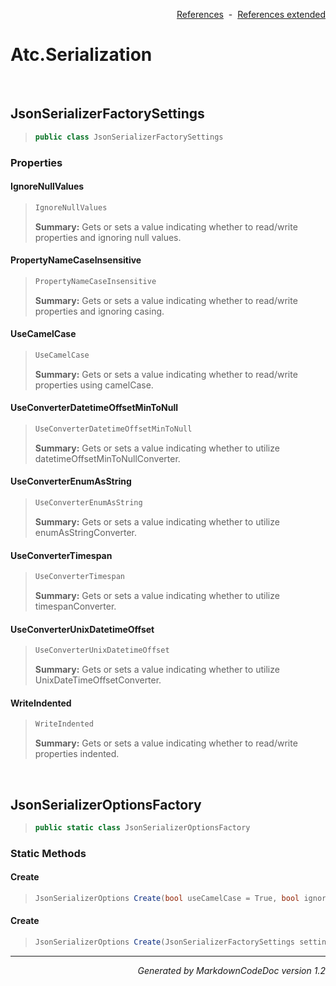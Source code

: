 <div style='text-align: right'>

[References](Index.md)&nbsp;&nbsp;-&nbsp;&nbsp;[References extended](IndexExtended.md)
</div>

# Atc.Serialization

<br />

## JsonSerializerFactorySettings

>```csharp
>public class JsonSerializerFactorySettings
>```

### Properties

#### IgnoreNullValues
>```csharp
>IgnoreNullValues
>```
><b>Summary:</b> Gets or sets a value indicating whether to read/write properties and ignoring null values.
#### PropertyNameCaseInsensitive
>```csharp
>PropertyNameCaseInsensitive
>```
><b>Summary:</b> Gets or sets a value indicating whether to read/write properties and ignoring casing.
#### UseCamelCase
>```csharp
>UseCamelCase
>```
><b>Summary:</b> Gets or sets a value indicating whether to read/write properties using camelCase.
#### UseConverterDatetimeOffsetMinToNull
>```csharp
>UseConverterDatetimeOffsetMinToNull
>```
><b>Summary:</b> Gets or sets a value indicating whether to utilize datetimeOffsetMinToNullConverter.
#### UseConverterEnumAsString
>```csharp
>UseConverterEnumAsString
>```
><b>Summary:</b> Gets or sets a value indicating whether to utilize enumAsStringConverter.
#### UseConverterTimespan
>```csharp
>UseConverterTimespan
>```
><b>Summary:</b> Gets or sets a value indicating whether to utilize timespanConverter.
#### UseConverterUnixDatetimeOffset
>```csharp
>UseConverterUnixDatetimeOffset
>```
><b>Summary:</b> Gets or sets a value indicating whether to utilize UnixDateTimeOffsetConverter.
#### WriteIndented
>```csharp
>WriteIndented
>```
><b>Summary:</b> Gets or sets a value indicating whether to read/write properties indented.

<br />

## JsonSerializerOptionsFactory

>```csharp
>public static class JsonSerializerOptionsFactory
>```

### Static Methods

#### Create
>```csharp
>JsonSerializerOptions Create(bool useCamelCase = True, bool ignoreNullValues = True, bool propertyNameCaseInsensitive = True, bool writeIndented = True)
>```
#### Create
>```csharp
>JsonSerializerOptions Create(JsonSerializerFactorySettings settings)
>```
<hr /><div style='text-align: right'><i>Generated by MarkdownCodeDoc version 1.2</i></div>
